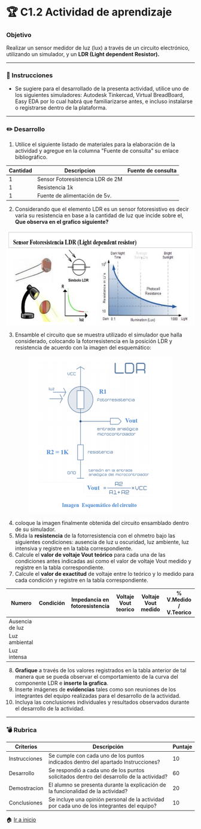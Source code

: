 # :trophy: C1.2 Actividad de aprendizaje #

### Objetivo ###

Realizar un sensor medidor de luz (lux) a través de un circuito electrónico, utilizando un simulador, y un **LDR (Light dependent Resistor).**
___
### :blue_book: Instrucciones

- Se sugiere para el desarrollado de la presenta actividad, utilice uno de los siguientes simuladores:
Autodesk Tinkercad, Virtual BreadBoard, Easy EDA por lo cual habrá que familiarizarse antes, e incluso
instalarse o registrarse dentro de la plataforma.

___
### :pencil2: Desarrollo

1. Utilice el siguiente listado de materiales para la elaboración de la actividad y agregue en la columna "Fuente de consulta" su enlace bibliográfico.

| Cantidad | Descripcion | Fuente de consulta
|----------|-------------|-------------------|
| 1 | Sensor Fotoresistencia LDR de 2M| 
| 1 | Resistencia 1k |
| 1 | Fuente de alimentación de 5v. |

2. Considerando que el elemento LDR es un sensor fotoresistivo es decir varia su resistencia en base a la cantidad de luz que incide sobre el, **Que observa en el grafico siguiente?**

<p align="center">
    <img alt="Circuito1" src="../img/A1.2_SensorLDR.PNG">
</p>

3. Ensamble el circuito que se muestra utilizado el simulador que halla considerado, colocando la fotorresistencia en la posición LDR y resistencia de acuerdo con la imagen del esquemático:

<p align="center">
    <img alt="Circuito1" src="../img/A1.2_Esquematico.PNG">
</p>

4. coloque la imagen finalmente obtenida del circuito ensamblado dentro de su simulador.
5. Mida la **resistencia** de la fotorresistencia con el ohmetro bajo las siguientes condiciones: ausencia de luz u oscuridad, luz ambiente, luz intensiva y registre en la tabla correspondiente.
6. Calcule el **valor de voltaje Vout teórico** para cada una de las condiciones antes indicadas asi como el valor de voltaje Vout medido y registre en la tabla correspondiente.
7. Calcule el **valor de exactitud** de voltaje entre lo teórico y lo medido para cada condición y registre en la tabla correspondiente.

| Numero | Condición | Impedancia en fotoresistencia | Voltaje Vout teorico | Voltaje Vout medido | % V.Medido / V.Teorico |
| --- | --- | --- | --- | --- | --- |
| Ausencia de luz
| Luz ambiental
| Luz intensa 

8. **Grafique** a través de los valores registrados en la tabla anterior de tal manera que se pueda observar el comportamiento de la curva del componente LDR e **inserte la grafica**.
9. Inserte imágenes de **evidencias** tales como son reuniones de los integrantes del equipo realizadas para el desarrollo de la actividad.
10. Incluya las conclusiones individuales y resultados observados durante el desarrollo de la actividad.

---
### :bomb: Rubrica

| Criterios     | Descripción                                                                                  | Puntaje |
| ------------- | -------------------------------------------------------------------------------------------- | ------- |
| Instrucciones | Se cumple con cada uno de los puntos indicados dentro del apartado Instrucciones?            | 10 |
| Desarrollo    | Se respondió a cada uno de los puntos solicitados dentro del desarrollo de la actividad?     | 60   |
| Demostracion | El alumno se presenta durante la explicación de la funcionalidad de la actividad? | 20
| Conclusiones | Se incluye una opinión personal de la actividad por cada uno de los integrantes del equipo? | 10

:house: [Ir a inicio](https://github.com/CarlosNavaR/SistemasProgramables)